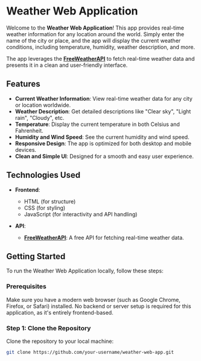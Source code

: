 # Weather Web Application

Welcome to the **Weather Web Application**! This app provides real-time weather information for any location around the world. Simply enter the name of the city or place, and the app will display the current weather conditions, including temperature, humidity, weather description, and more.

The app leverages the **[FreeWeatherAPI](https://freeweatherapi.com/)** to fetch real-time weather data and presents it in a clean and user-friendly interface.

## Features

- **Current Weather Information**: View real-time weather data for any city or location worldwide.
- **Weather Description**: Get detailed descriptions like "Clear sky", "Light rain", "Cloudy", etc.
- **Temperature**: Display the current temperature in both Celsius and Fahrenheit.
- **Humidity and Wind Speed**: See the current humidity and wind speed.
- **Responsive Design**: The app is optimized for both desktop and mobile devices.
- **Clean and Simple UI**: Designed for a smooth and easy user experience.

## Technologies Used

- **Frontend**:
  - HTML (for structure)
  - CSS (for styling)
  - JavaScript (for interactivity and API handling)

- **API**:
  - **[FreeWeatherAPI](https://freeweatherapi.com/)**: A free API for fetching real-time weather data.

## Getting Started

To run the Weather Web Application locally, follow these steps:

### Prerequisites

Make sure you have a modern web browser (such as Google Chrome, Firefox, or Safari) installed. No backend or server setup is required for this application, as it's entirely frontend-based.

### Step 1: Clone the Repository

Clone the repository to your local machine:

```bash
git clone https://github.com/your-username/weather-web-app.git
